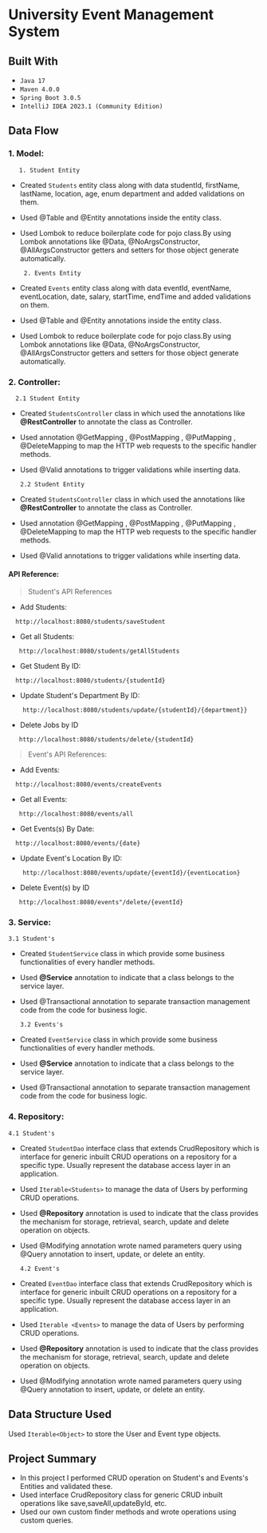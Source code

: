# University Event Management System

## Built With
* `Java 17`
* `Maven 4.0.0`
* `Spring Boot 3.0.5`
*  `IntelliJ IDEA 2023.1 (Community Edition)`


## Data Flow

### 1. Model:
       1. Student Entity
* Created `Students` entity class along with data studentId, firstName, lastName, location, age, enum department and added validations on them.
* Used @Table and @Entity annotations inside the entity class.
* Used Lombok to reduce boilerplate code for pojo class.By using Lombok annotations like @Data, @NoArgsConstructor, @AllArgsConstructor getters and setters for those object generate automatically.

       2. Events Entity
* Created `Events` entity class along with data eventId, eventName, eventLocation, date, salary, startTime, endTime and added validations on them.
* Used @Table and @Entity annotations inside the entity class.
* Used Lombok to reduce boilerplate code for pojo class.By using Lombok annotations like @Data, @NoArgsConstructor, @AllArgsConstructor getters and setters for those object generate automatically.



### 2. Controller:
      2.1 Student Entity
* Created `StudentsController` class in which used the annotations like **@RestController** to annotate the class as Controller.
* Used annotation @GetMapping , @PostMapping , @PutMapping , @DeleteMapping to map the HTTP web requests to the specific handler methods.
* Used @Valid annotations to trigger validations while inserting data.

      2.2 Student Entity
* Created `StudentsController` class in which used the annotations like **@RestController** to annotate the class as Controller.
* Used annotation @GetMapping , @PostMapping , @PutMapping , @DeleteMapping to map the HTTP web requests to the specific handler methods.
* Used @Valid annotations to trigger validations while inserting data.

#### API Reference:
 
>Student's API References

* Add Students:
```*.sh-session
  http://localhost:8080/students/saveStudent
```

* Get all Students:
```*.sh-session
   http://localhost:8080/students/getAllStudents
```

* Get Student By ID:
```*.sh-session
  http://localhost:8080/students/{studentId}
```

* Update Student's Department By ID:
```*.sh-session
    http://localhost:8080/students/update/{studentId}/{department}}
```

* Delete Jobs by ID
```*.sh-session
   http://localhost:8080/students/delete/{studentId}
```

>Event's API References:

* Add Events:
```*.sh-session
  http://localhost:8080/events/createEvents
```

* Get all Events:
```*.sh-session
   http://localhost:8080/events/all
```

* Get Events(s) By Date:
```*.sh-session
  http://localhost:8080/events/{date}
```

* Update Event's Location By ID:
```*.sh-session
    http://localhost:8080/events/update/{eventId}/{eventLocation}
```

* Delete Event(s) by ID
```*.sh-session
   http://localhost:8080/events"/delete/{eventId}
```


### 3. Service:
    3.1 Student's
* Created `StudentService` class in which provide some business functionalities of every handler methods.
* Used **@Service** annotation to indicate that a class belongs to the service layer.
* Used @Transactional annotation to separate transaction management code from the code for business logic.
  
      3.2 Events's
* Created `EventService` class in which provide some business functionalities of every handler methods.
* Used **@Service** annotation to indicate that a class belongs to the service layer.
* Used @Transactional annotation to separate transaction management code from the code for business logic.


### 4. Repository:
    4.1 Student's
* Created `StudentDao` interface class that extends CrudRepository which is interface for generic inbuilt CRUD operations on a repository for a specific type. Usually represent the database access layer in an application.
* Used `Iterable<Students>` to manage the data of Users by performing CRUD operations.
* Used **@Repository** annotation is used to indicate that the class provides the mechanism for storage, retrieval, search, update and delete operation on objects.
* Used @Modifying annotation wrote named parameters query using @Query annotation to insert, update, or delete an entity.

      4.2 Event's
* Created `EventDao` interface class that extends CrudRepository which is interface for generic inbuilt CRUD operations on a repository for a specific type. Usually represent the database access layer in an application.
* Used `Iterable <Events>` to manage the data of Users by performing CRUD operations.
* Used **@Repository** annotation is used to indicate that the class provides the mechanism for storage, retrieval, search, update and delete operation on objects.
* Used @Modifying annotation wrote named parameters query using @Query annotation to insert, update, or delete an entity.


## Data Structure Used
Used `Iterable<Object>` to store the User and Event type objects.

## Project Summary
* In this project I performed CRUD operation on Student's and Events's Entities and validated these.
* Used interface CrudRepository class for generic CRUD inbuilt operations like save,saveAll,updateById, etc.
* Used our own custom finder methods and wrote operations using custom queries.
